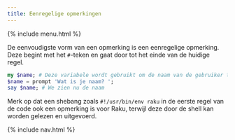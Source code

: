 ```yaml
---
title: Eenregelige opmerkingen
---
```


{% include menu.html %}

De eenvoudigste vorm van een opmerking is een eenregelige opmerking. Deze begint met het `#`-teken en gaat door tot het einde van de huidige regel.

```raku
my $name; # Deze variabele wordt gebruikt om de naam van de gebruiker te bewaren
$name = prompt 'Wat is je naam? ';
say $name; # We zien nu de naam
```

Merk op dat een shebang zoals `#!/usr/bin/env raku` in de eerste regel van de code ook een opmerking is voor Raku, terwijl deze door de shell kan worden gelezen en uitgevoerd.

{% include nav.html %}